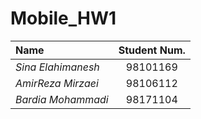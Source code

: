# Mobile_HW1



|Name       |Student Num. |
|:----------|:-----------:|
|*Sina Elahimanesh*|98101169|
|*AmirReza Mirzaei*|98106112|
|*Bardia Mohammadi*|98171104|
